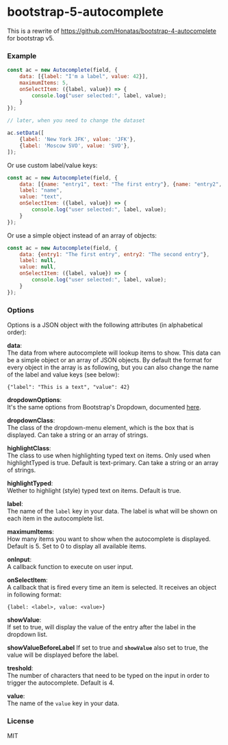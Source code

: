 # bootstrap-5-autocomplete

This is a rewrite of https://github.com/Honatas/bootstrap-4-autocomplete for bootstrap v5.

### Example

```js
const ac = new Autocomplete(field, {
    data: [{label: "I'm a label", value: 42}],
    maximumItems: 5,
    onSelectItem: ({label, value}) => {
        console.log("user selected:", label, value);
    }
});

// later, when you need to change the dataset

ac.setData([
    {label: 'New York JFK', value: 'JFK'},
    {label: 'Moscow SVO', value: 'SVO'},
]);
```


Or use custom label/value keys:
```js
const ac = new Autocomplete(field, {
    data: [{name: "entry1", text: "The first entry"}, {name: "entry2", text: "The second entry"}],
    label: "name",
    value: "text",
    onSelectItem: ({label, value}) => {
        console.log("user selected:", label, value);
    }
});
```

Or use a simple object instead of an array of objects:
```js
const ac = new Autocomplete(field, {
    data: {entry1: "The first entry", entry2: "The second entry"},
    label: null,
    value: null,
    onSelectItem: ({label, value}) => {
        console.log("user selected:", label, value);
    }
});
```

### Options

Options is a JSON object with the following attributes (in alphabetical order):

**data**:  
The data from where autocomplete will lookup items to show. This data can be a simple object or an array of JSON objects. By default the format for every object in the array is as following, but you can also change the name of the label and value keys (see below):

    {"label": "This is a text", "value": 42}

**dropdownOptions**:  
It's the same options from Bootstrap's Dropdown, documented [here](https://getbootstrap.com/docs/5.0/components/dropdowns/#options).

**dropdownClass**:  
The class of the dropdown-menu element, which is the box that is displayed. Can take a string or an array of strings.

**highlightClass**:  
The class to use when highlighting typed text on items. Only used when highlightTyped is true. Default is text-primary. Can take a string or an array of strings.

**highlightTyped**:  
Wether to highlight (style) typed text on items. Default is true.

**label**:  
The name of the `label` key in your data. The label is what will be shown on each item in the autocomplete list.

**maximumItems**:  
How many items you want to show when the autocomplete is displayed. Default is 5. Set to 0 to display all available items.

**onInput**:  
A callback function to execute on user input.

**onSelectItem**:  
A callback that is fired every time an item is selected. It receives an object in following format:
    
    {label: <label>, value: <value>}

**showValue**:  
If set to true, will display the value of the entry after the label in the dropdown list.

**showValueBeforeLabel**
If set to true and **`showValue`** also set to true, the value will be displayed before the label.

**treshold**:  
The number of characters that need to be typed on the input in order to trigger the autocomplete. Default is 4.

**value**:  
The name of the `value` key in your data.

### License

MIT
